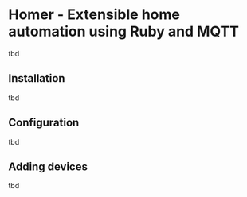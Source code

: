 # Homer - Extensible home automation using Ruby and MQTT
tbd

## Installation
tbd

## Configuration
tbd

## Adding devices
tbd